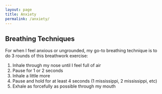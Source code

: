 ```yaml
---
layout: page
title: Anxiety
permalink: /anxiety/
---
```


Breathing Techniques
---

For when I feel anxious or ungrounded, my go-to breathing technique is to do 3 rounds of this breathwork exercise: 
1. Inhale through my nose until I feel full of air
2. Pause for 1 or 2 seconds
3. Inhale a little more
4. Pause and hold for at least 4 seconds (1 mississippi, 2 mississippi, etc)
5. Exhale as forcefully as possible through my mouth
